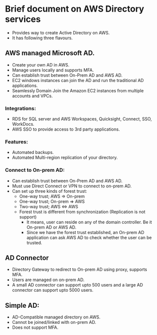 # Brief document on AWS Directory services

- Provides way to create Active Directory on AWS.
- It has following three flavours.

## AWS managed Microsoft AD.
- Create your own AD in AWS.
- Manage users locally and supports MFA.
- Can establish trust between On-Prem AD and AWS AD.
- EC2 windows instances can join the AD and run the traditional AD applications.
- Seamlessly Domain Join the Amazon EC2 instances from multiple accounts and VPCs. 
### Integrations:
- RDS for SQL server and AWS Workspaces, Quicksight, Connect, SSO, WorkDocs. 
- AWS SSO to provide access to 3rd party applications.
### Features:
- Automated backups.
- Automated Multi-region replication of your directory.
### Connect to On-prem AD:
- Can establish trust between On-Prem AD and AWS AD.
- Must use Direct Connect or VPN to connect to on-prem AD.
- Can set up three kinds of forest trust:
  - One-way trust; AWS => On-prem
  - One-way trust; On-prem => AWS
  - Two-way trust; AWS <=> AWS
  - Forest trust is different from synchronization (Replication is not support)
    - It means, user can reside on any of the domain controller. Be it On-prem AD or AWS AD.
    - Since we have the forest trust established, an On-prem AD application can ask AWS AD to check whether the user can be
      trusted.

## AD Connector
- Directory Gateway to redirect to On-prem AD using proxy, supports MFA.
- Users are managed on on-prem AD.
- A small AD connector can support upto 500 users and a large AD connector can support upto 5000 users.

## Simple AD:
- AD-Compatible managed directory on AWS.
- Cannot be joined/linked with on-prem AD.
- Does not support MFA.